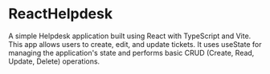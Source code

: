 # ReactHelpdesk
A simple Helpdesk application built using React with TypeScript and Vite. This app allows users to create, edit, and update tickets. It uses useState for managing the application's state and performs basic CRUD (Create, Read, Update, Delete) operations.
